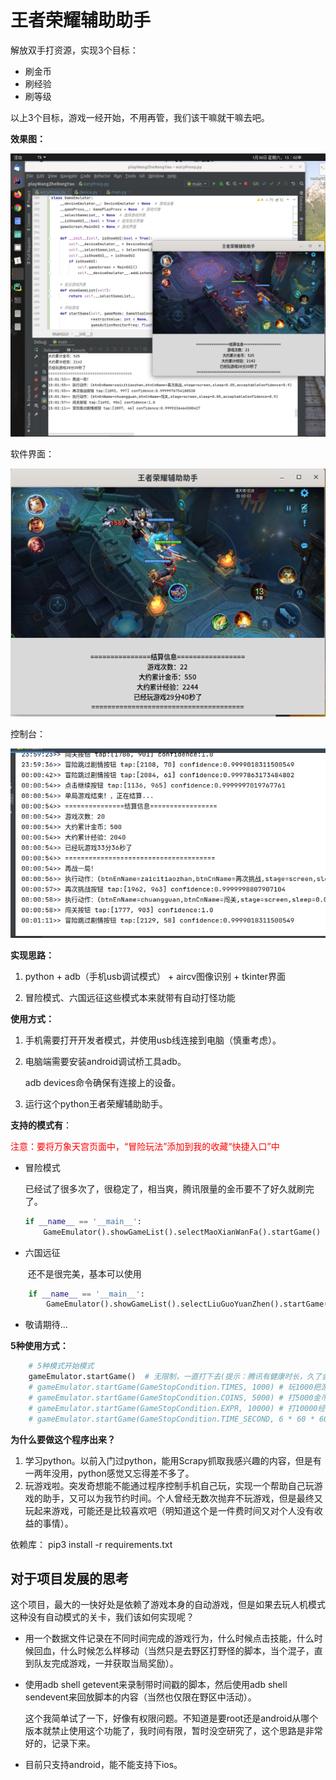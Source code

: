 # 王者荣耀辅助助手

解放双手打资源，实现3个目标：
* 刷金币
* 刷经验
* 刷等级

以上3个目标，游戏一经开始，不用再管，我们该干嘛就干嘛去吧。



**效果图：**

![](./res/stage/result1.png)

软件界面：

![](./res/stage/result2.png)

控制台：

![](./res/stage/consoleResult.png)



**实现思路：**

1. python + adb（手机usb调试模式） + aircv图像识别 + tkinter界面

2. 冒险模式、六国远征这些模式本来就带有自动打怪功能



**使用方式：**

1. 手机需要打开开发者模式，并使用usb线连接到电脑（慎重考虑）。

2. 电脑端需要安装android调试桥工具adb。

      adb devices命令确保有连接上的设备。

3. 运行这个python王者荣耀辅助助手。



**支持的模式有**：

​	<span style="color:red">注意：要将万象天宫页面中，“冒险玩法”添加到我的收藏“快捷入口”中</span>

- 冒险模式

  ​	已经试了很多次了，很稳定了，相当爽，腾讯限量的金币要不了好久就刷完了。

  ```python
  if __name__ == '__main__':
      GameEmulator().showGameList().selectMaoXianWanFa().startGame()
  ```
  
- 六国远征

  ​	还不是很完美，基本可以使用

```python
    if __name__ == '__main__':
        GameEmulator().showGameList().selectLiuGuoYuanZhen().startGame()
```

- 敬请期待...



**5种使用方式：**

```python
    # 5种模式开始模式
    gameEmulator.startGame()  # 无限制，一直打下去(提示：腾讯有健康时长，久了会禁赛，金币每周也是有上限的)
    # gameEmulator.startGame(GameStopCondition.TIMES, 1000) # 玩1000把游戏
    # gameEmulator.startGame(GameStopCondition.COINS, 5000) # 打5000金币
    # gameEmulator.startGame(GameStopCondition.EXPR, 10000) # 打10000经验
    # gameEmulator.startGame(GameStopCondition.TIME_SECOND, 6 * 60 * 60) # 玩6个小时游戏
```



**为什么要做这个程序出来？**

1. 学习python。以前入门过python，能用Scrapy抓取我感兴趣的内容，但是有一两年没用，python感觉又忘得差不多了。
2. 玩游戏啦。突发奇想能不能通过程序控制手机自己玩，实现一个帮助自己玩游戏的助手，又可以为我节约时间。个人曾经无数次抛弃不玩游戏，但是最终又玩起来游戏，可能还是比较喜欢吧（明知道这个是一件费时间又对个人没有收益的事情）。

依赖库：
pip3 install -r requirements.txt

## 对于项目发展的思考

​		这个项目，最大的一快好处是依赖了游戏本身的自动游戏，但是如果去玩人机模式这种没有自动模式的关卡，我们该如何实现呢？

- 用一个数据文件记录在不同时间完成的游戏行为，什么时候点击技能，什么时候回血，什么时候怎么样移动（当然只是去野区打野怪的脚本，当个混子，直到队友完成游戏，一并获取当局奖励）。

- 使用adb shell getevent来录制带时间戳的脚本，然后使用adb shell sendevent来回放脚本的内容（当然也仅限在野区中活动）。

  ​	这个我简单试了一下，好像有权限问题。不知道是要root还是android从哪个版本就禁止使用这个功能了，我时间有限，暂时没空研究了，这个思路是非常好的，记录下来。
  
- 目前只支持android，能不能支持下ios。

